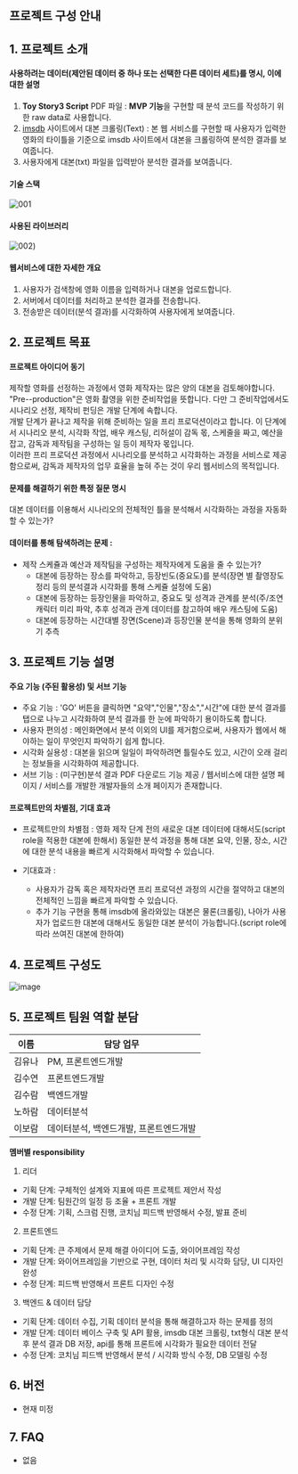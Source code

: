 ## 프로젝트 구성 안내

## 1. 프로젝트 소개

#### 사용하려는 데이터(제안된 데이터 중 하나 또는 선택한 다른 데이터 세트)를 명시, 이에 대한 설명
1. **Toy Story3 Script** PDF 파일 : **MVP 기능**을 구현할 때 분석 코드를 작성하기 위한 raw data로 사용합니다.
2. [imsdb](https://imsdb.com/) 사이트에서 대본 크롤링(Text) : 본 웹 서비스를 구현할 때 사용자가 입력한 영화의 타이틀을 기준으로 imsdb 사이트에서 대본을 크롤링하여 분석한 결과를 보여줍니다.
3. 사용자에게 대본(txt) 파일을 입력받아 분석한 결과를 보여줍니다.
      
#### 기술 스택
![001](backend/readme/img/001.jpg)

#### 사용된 라이브러리
![002](backend/readme/img/002.jpg))

#### 웹서비스에 대한 자세한 개요

1. 사용자가 검색창에 영화 이름을 입력하거나 대본을 업로드합니다.
2. 서버에서 데이터를 처리하고 분석한 결과를 전송합니다.
3. 전송받은 데이터(분석 결과)를 시각화하여 사용자에게 보여줍니다.

## 2. 프로젝트 목표

#### 프로젝트 아이디어 동기
        
 제작할 영화를 선정하는 과정에서 영화 제작자는 많은 양의 대본을 검토해야합니다. "Pre--production"은 영화 촬영을 위한 준비작업을 뜻합니다. 다만 그 준비작업에서도 시나리오 선정, 제작비 펀딩은 개발 단계에 속합니다.     
개발 단계가 끝나고 제작을 위해 준비하는 일을 프리 프로덕션이라고 합니다. 이 단계에서 시나리오 분석, 시각화 작업, 배우 캐스팅, 리허설이 감독 몫, 스케줄을 짜고, 예산을 잡고, 감독과 제작팀을 구성하는 일 등이 제작자 몫입니다.     
이러한 프리 프로덕션 과정에서 시나리오를 분석하고 시각화하는 과정을 서비스로 제공함으로써, 감독과 제작자의 업무 효율을 높혀 주는 것이 우리 웹서비스의 목적입니다.

#### 문제를 해결하기 위한 특정 질문 명시        
대본 데이터를 이용해서 시나리오의 전체적인 틀을 분석해서 시각화하는 과정을 자동화할 수 있는가?

#### 데이터를 통해 탐색하려는 문제 :     

- 제작 스케쥴과 예산과 제작팀을 구성하는 제작자에게 도움을 줄 수 있는가?
  - 대본에 등장하는 장소를 파악하고, 등장빈도(중요도)를 분석(장면 별 촬영장도 정리 등의 분석결과 시각화를 통해 스케쥴 설정에 도움)
  - 대본에 등장하는 등장인물을 파악하고, 중요도 및 성격과 관계를 분석(주/조연 캐릭터 미리 파악, 추후 성격과 관계 데이터를 참고하여 배우 캐스팅에 도움)
  - 대본에 등장하는 시간대별 장면(Scene)과 등장인물 분석을 통해 영화의 분위기 추측   

## 3. 프로젝트 기능 설명

#### 주요 기능 (주된 활용성) 및 서브 기능

- 주요 기능 : 'GO' 버튼을 클릭하면 "요약","인물","장소","시간"에 대한 분석 결과를 탭으로 나누고 시각화하여 분석 결과를 한 눈에 파악하기 용이하도록 합니다.   
- 사용자 편의성 : 메인화면에서 분석 이외의 UI를 제거함으로써, 사용자가 웹에서 해야하는 일이 무엇인지 파악하기 쉽게 합니다.   
- 시각화 실용성 : 대본을 읽으며 일일이 파악하려면 틀릴수도 있고, 시간이 오래 걸리는 정보들을 시각화하여 제공합니다.   
- 서브 기능 : (미구현)분석 결과 PDF 다운로드 기능 제공 / 웹서비스에 대한 설명 페이지 / 서비스를 개발한 개발자들의 소개 페이지가 존재합니다.

#### 프로젝트만의 차별점, 기대 효과

- 프로젝트만의 차별점 : 영화 제작 단계 전의 새로운 대본 데이터에 대해서도(script role을 적용한 대본에 한해서) 동일한 분석 과정을 통해 대본 요약, 인물, 장소, 시간에 대한 분석 내용을 빠르게 시각화해서 파악할 수 있습니다.

- 기대효과 :
  - 사용자가 감독 혹은 제작자라면 프리 프로덕션 과정의 시간을 절약하고 대본의 전체적인 느낌을 빠르게 파악할 수 있습니다.
  - 추가 기능 구현을 통해 imsdb에 올라와있는 대본은 물론(크롤링), 나아가 사용자가 업로드한 대본에 대해서도 동일한 대본 분석이 가능합니다.(script role에 따라 쓰여진 대본에 한하여)

## 4. 프로젝트 구성도

![image](backend/readme/img/storyboard.png)

## 5. 프로젝트 팀원 역할 분담

| 이름 | 담당 업무 |
| ------ | ------ |
| 김유나 | PM, 프론트엔드개발 |
| 김수연 | 프론트엔드개발 |
| 김수람 | 백엔드개발 |
| 노하람 | 데이터분석 |
| 이보람 | 데이터분석, 백엔드개발, 프론트엔드개발 |

**멤버별 responsibility**

1. 리더 

- 기획 단계: 구체적인 설계와 지표에 따른 프로젝트 제안서 작성
- 개발 단계: 팀원간의 일정 등 조율 + 프론트 개발
- 수정 단계: 기획, 스크럼 진행, 코치님 피드백 반영해서 수정, 발표 준비

2. 프론트엔드 

- 기획 단계: 큰 주제에서 문제 해결 아이디어 도출, 와이어프레임 작성
- 개발 단계: 와이어프레임을 기반으로 구현, 데이터 처리 및 시각화 담당, UI 디자인 완성
- 수정 단계: 피드백 반영해서 프론트 디자인 수정

 3. 백엔드 & 데이터 담당  

- 기획 단계: 데이터 수집, 기획 데이터 분석을 통해 해결하고자 하는 문제를 정의
- 개발 단계: 데이터 베이스 구축 및 API 활용, imsdb 대본 크롤링, txt형식 대본 분석 후 분석 결과 DB 저장, api를 통해 프론트에 시각화가 필요한 데이터 전달
- 수정 단계: 코치님 피드백 반영해서 분석 / 시각화 방식 수정, DB 모델링 수정

## 6. 버전
- 현재 미정

## 7. FAQ
- 없음